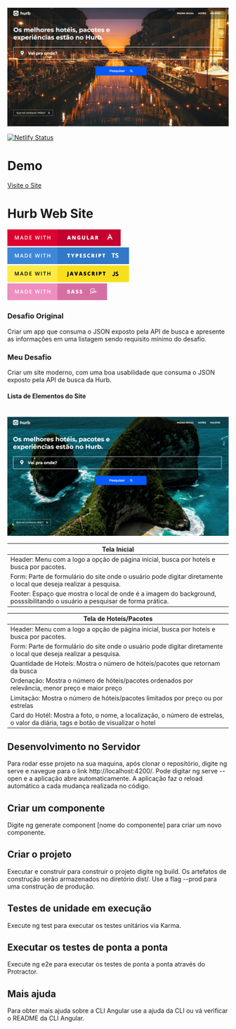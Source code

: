 ![banner-principal](https://github.com/aline-borges/challenge-alpha-angular/blob/master/src/assets/images/hurb-project-screen.png?raw=true)

[![Netlify Status](https://api.netlify.com/api/v1/badges/83d65deb-7e08-4531-9419-d27751590bdc/deploy-status)](https://app.netlify.com/sites/hurb-angular/deploys)

# Demo

[Visite o Site](https://hurb-angular.netlify.app/)

# Hurb Web Site

[![Angular since](https://github.com/aline-borges/challenge-alpha-angular/blob/master/src/assets/images/angular-pill.png?raw=true)]() [![Typescript since](https://github.com/aline-borges/challenge-alpha-angular/blob/master/src/assets/images/typescript-pill.png?raw=true)]() [![Javascript since](https://github.com/aline-borges/challenge-alpha-angular/blob/master/src/assets/images/javascript-pill.png?raw=true)]() [![Sass since](https://github.com/aline-borges/challenge-alpha-angular/blob/master/src/assets/images/sass-pill.png?raw=true)]()

##### 

### Desafio Original

Criar um app que consuma o JSON exposto pela API de busca e apresente as informações em uma listagem sendo requisito mínimo do desafio. 

### Meu Desafio

Criar um site moderno, com uma boa usabilidade que consuma o JSON exposto pela API de busca da Hurb.

#### Lista de Elementos do Site
#

![banner-principal](https://github.com/aline-borges/challenge-alpha-angular/blob/master/src/assets/images/hurb-project-screen-home.png?raw=true)

| Tela Inicial  |
| ------ |
| Header: Menu com a logo a opção de página inicial, busca por hoteís e busca por pacotes. | 
| Form: Parte de formulário do site onde o usuário pode digitar diretamente o local que deseja realizar a pesquisa. | 
| Footer: Espaço que mostra o local de onde é a imagem do background, posssibilitando o usuário a pesquisar de forma prática. |

| Tela de Hoteís/Pacotes  |
| ------ |
| Header: Menu com a logo a opção de página inicial, busca por hoteís e busca por pacotes. | 
| Form: Parte de formulário do site onde o usuário pode digitar diretamente o local que deseja realizar a pesquisa. | 
| Quantidade de Hoteís: Mostra o número de hóteis/pacotes que retornam da busca |
| Ordenação: Mostra o número de hóteis/pacotes ordenados por relevância, menor preço e maior preço |
| Limitação: Mostra o número de hóteis/pacotes limitados por preço ou por estrelas |
| Card do Hotél: Mostra a foto, o nome, a localização, o número de estrelas, o valor da diária, tags e botão de visualizar o hotel|

## Desenvolvimento no Servidor
Para rodar esse projeto na sua maquina, após clonar o repositório, digite ng serve e navegue para o link  http://localhost:4200/. Pode digitar ng serve --open e a aplicação abre automaticamente. A aplicação faz o reload automático a cada mudança realizada no código. 

## Criar um componente
Digite ng generate component [nome do componente] para criar um novo componente. 

## Criar o projeto
Executar e construir para construir o projeto digite ng build. Os artefatos de construção serão armazenados no diretório dist/. Use a flag --prod para uma construção de produção.

## Testes de unidade em execução
Execute ng test para executar os testes unitários via Karma.

## Executar os testes de ponta a ponta
Execute ng e2e para executar os testes de ponta a ponta através do Protractor.

## Mais ajuda
Para obter mais ajuda sobre a CLI Angular use a ajuda da CLI ou vá verificar o README da CLI Angular.
